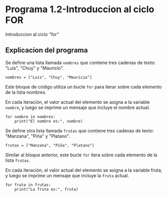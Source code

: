 # Programa 1.2-Introduccion al ciclo FOR
Introduccion al ciclo "for"
## Explicacion del programa 
Se define una lista llamada ```nombres``` que contiene tres cadenas de texto: "Luis", "Chuy" y "Mauricio".
```
nombres = ["Luis", "Chuy", "Mauricio"]
```
Este bloque de código utiliza un bucle ```for``` para iterar sobre cada elemento de la lista nombres.

En cada iteración, el valor actual del elemento se asigna a la variable ```nombre```, y luego se imprime un mensaje que incluye el nombre actual.
```
for nombre in nombres: 
    print("El nombre es:", nombre) 
```
Se define otra lista llamada ```frutas``` que contiene tres cadenas de texto: "Manzana", "Piña" y "Platano".
```
frutas = ["Manzana", "Piña", "Platano"]
```
Similar al bloque anterior, este bucle ```for``` itera sobre cada elemento de la lista ```frutas```.

En cada iteración, el valor actual del elemento se asigna a la variable fruta, y luego se imprime un mensaje que incluye la ```fruta``` actual.
```
for fruta in frutas:
    print("La fruta es:", fruta)
```
